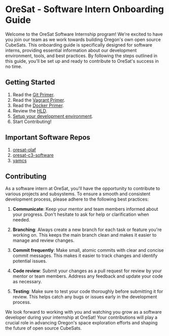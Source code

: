 # OreSat - Software Intern Onboarding Guide

Welcome to the OreSat Software Internship program! We're excited to have you join our team as we work towards building 
Oregon's own open source CubeSats. This onboarding guide is specifically designed for software interns, providing essential
information about our development environment, tools, and best practices. By following the steps outlined 
in this guide, you'll be set up and ready to contribute to OreSat's success in no time.

## Getting Started

1. Read the [Git Primer](docs/git-primer.md).
2. Read the [Vagrant Primer](docs/vagrant.md).
3. Read the [Docker Primer](docs/docker.md).
3. Review the [HLD](docs/software-hdl.mermaid).
4. [Setup your development environment](setup/README.md).
5. Start Contributing!

## Important Software Repos
1. [oresat-olaf](https://github.com/oresat/oresat-olaf)
2. [oresat-c3-software](https://github.com/oresat/oresat-c3-software)
3. [yamcs](https://github.com/uniclogs/yamcs)

## Contributing 

As a software intern at OreSat, you'll have the opportunity to contribute to various projects and subsystems. 
To ensure a smooth and consistent development process, please adhere to the following best practices:

1. **Communicate**: Keep your mentor and team members informed about your progress. 
Don't hesitate to ask for help or clarification when needed.

2. **Branching**: Always create a new branch for each task or feature you're working on. This keeps the main branch 
clean and makes it easier to manage and review changes.

3. **Commit frequently**: Make small, atomic commits with clear and concise commit messages. This makes it easier to
track changes and identify potential issues.

4. **Code review**: Submit your changes as a pull request for review by your mentor or team members. Address any 
feedback and update your code as necessary.

5. **Testing**: Make sure to test your code thoroughly before submitting it for review. This helps catch any bugs or 
issues early in the development process.

We look forward to working with you and watching you grow as a software developer during your internship at OreSat! 
Your contributions will play a crucial role in advancing Oregon's space exploration efforts and shaping the future of
open source CubeSats.





